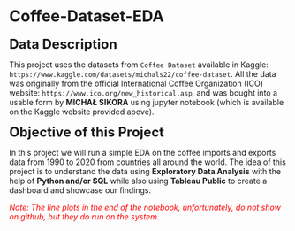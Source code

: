 # Coffee-Dataset-EDA

<font size=5>**Data Description**</font>

This project uses the datasets from `Coffee Dataset` available in Kaggle: `https://www.kaggle.com/datasets/michals22/coffee-dataset`. All the data was originally from the official International Coffee Organization (ICO) website: `https://www.ico.org/new_historical.asp`, and was bought into a usable form by **MICHAŁ SIKORA** using jupyter notebook (which is available on the Kaggle website provided above).

<font size=5>**Objective of this Project**</font>

In this project we will run a simple EDA on the coffee imports and exports data from 1990 to 2020 from countries all around the world. The idea of this project is to understand the data using **Exploratory Data Analysis** with the help of **Python and/or SQL** while also using **Tableau Public** to create a dashboard and showcase our findings.

<span style="color:red">*Note: The line plots in the end of the notebook, unfortunately, do not show on github, but they do run on the system*</span>.
